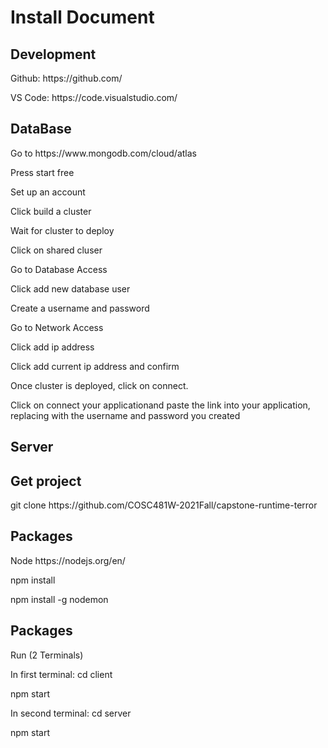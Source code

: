 <h1>Install Document</h1>

<h2>Development</h2>
<p>Github: https://github.com/</p> 
<p>VS Code: https://code.visualstudio.com/<p>
  
<h2>DataBase</h2>  


<p>Go to https://www.mongodb.com/cloud/atlas</p> 
<p>Press start free</p> 
<p>Set up an account</p> 
<p>Click build a cluster</p> 
<p>Wait for cluster to deploy</p> 
<p>Click on shared cluser</p> 
<p>Go to Database Access</p> 
<p>Click add new database user</p> 
<p>Create a username and password</p> 
<p>Go to Network Access</p> 
<p>Click add ip address</p> 
<p>Click add current ip address and confirm</p> 
<p>Once cluster is deployed, click on connect.</p> 
<p>Click on connect your applicationand paste the link into your application, replacing with the username and password you created</p> 


<h2>Server</h2>  


<h2>Get project</h2>  
<p>git clone https://github.com/COSC481W-2021Fall/capstone-runtime-terror</p>


<h2>Packages</h2> 
<p>Node https://nodejs.org/en/</p>
<p>npm install</p>
<p>npm install -g nodemon</p>

<h2>Packages</h2> 
<p>Run (2 Terminals)</p>
<p>In first terminal: cd client</p>
<p>npm start</p>
<p>In second terminal: cd server</p>
<p>npm start</p>
